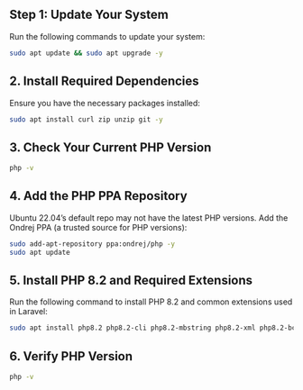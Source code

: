 ## Step 1: Update Your System

Run the following commands to update your system:

```bash
sudo apt update && sudo apt upgrade -y
```

## 2. Install Required Dependencies
Ensure you have the necessary packages installed:

```bash
sudo apt install curl zip unzip git -y
```

## 3. Check Your Current PHP Version

```bash
php -v
```
## 4. Add the PHP PPA Repository
Ubuntu 22.04’s default repo may not have the latest PHP versions. Add the Ondrej PPA (a trusted source for PHP versions):

```bash
sudo add-apt-repository ppa:ondrej/php -y
sudo apt update
```

## 5. Install PHP 8.2 and Required Extensions
Run the following command to install PHP 8.2 and common extensions used in Laravel:

```bash
sudo apt install php8.2 php8.2-cli php8.2-mbstring php8.2-xml php8.2-bcmath php8.2-curl php8.2-zip php8.2-tokenizer php8.2-intl php8.2-sqlite3 php8.2-mysql -y
```

## 6. Verify PHP Version

```bash
php -v
```
